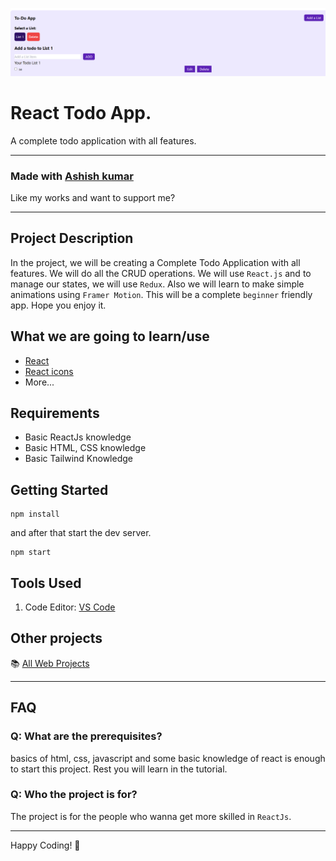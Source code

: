![React Todo App](./banner.png)

# React Todo App.

A complete todo application with all features.

<!-- **live demo: [https://wc-react-todo-app.netlify.app/](https://wc-react-todo-app.netlify.app/)** -->

<!-- **Watch On Youtube: [https://youtu.be/W0Uf_xu350k](https://youtu.be/W0Uf_xu350k)** -->

---

### Made with  [Ashish kumar](https://www.linkedin.com/in/ashishkumar201/)

Like my works and want to support me?

<!-- <a href="https://www.buymeacoffee.com/shaifarfan08" target="_blank"><img src="https://cdn.buymeacoffee.com/buttons/v2/default-blue.png" alt="Buy Me A Coffee" style="height: 45px !important;width: 162.75px !important;" ></a> -->

---

## Project Description

In the project, we will be creating a Complete Todo Application with all features. We will do all the CRUD operations. We will use `React.js` and to manage our states, we will use `Redux`. Also we will learn to make simple animations using `Framer Motion`. This will be a complete `beginner` friendly app. Hope you enjoy it.

## What we are going to learn/use

- [React](https://reactjs.org/)
- [React icons](https://react-icons.netlify.com/)
- More...

## Requirements

- Basic ReactJs knowledge
- Basic HTML, CSS knowledge
- Basic Tailwind Knowledge



## Getting Started
```shell
npm install
```

and after that start the dev server.

```shell
npm start
```

## Tools Used

1. Code Editor: [VS Code](https://code.visualstudio.com/)

## Other projects

📚 [All Web  Projects](https://github.com/Ashishkumar201?tab=repositories)

---

## FAQ
 

### Q: What are the prerequisites?

basics of html, css, javascript and some basic knowledge of react is enough to start this project. Rest you will learn in the tutorial.

### Q: Who the project is for?

The project is for the people who wanna get more skilled in `ReactJs`.

---






Happy Coding! 🚀